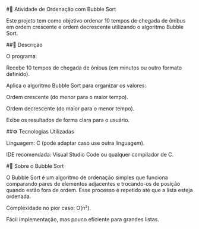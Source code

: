 #🚌 Atividade de Ordenação com Bubble Sort

Este projeto tem como objetivo ordenar 10 tempos de chegada de ônibus em ordem crescente e ordem decrescente utilizando o algoritmo Bubble Sort.

##📌 Descrição

O programa:

Recebe 10 tempos de chegada de ônibus (em minutos ou outro formato definido).

Aplica o algoritmo Bubble Sort para organizar os valores:

Ordem crescente (do menor para o maior tempo).

Ordem decrescente (do maior para o menor tempo).

Exibe os resultados de forma clara para o usuário.

##⚙️ Tecnologias Utilizadas

Linguagem: C (pode adaptar caso use outra linguagem).

IDE recomendada: Visual Studio Code ou qualquer compilador de C.

#📖 Sobre o Bubble Sort

O Bubble Sort é um algoritmo de ordenação simples que funciona comparando pares de elementos adjacentes e trocando-os de posição quando estão fora de ordem. Esse processo é repetido até que a lista esteja ordenada.

Complexidade no pior caso: O(n²).

Fácil implementação, mas pouco eficiente para grandes listas.
